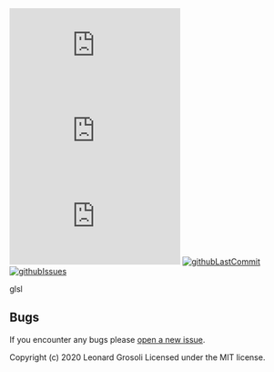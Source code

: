 <span id="BADGE_GENERATION_MARKER_0"></span>
[![vscV](https://img.shields.io/visual-studio-marketplace/v/syler.glsl)](https://marketplace.visualstudio.com/items?itemName=syler.glsl) [![vscD](https://img.shields.io/visual-studio-marketplace/d/syler.glsl)](https://marketplace.visualstudio.com/items?itemName=syler.glsl) [![vscI](https://img.shields.io/visual-studio-marketplace/i/syler.glsl)](https://marketplace.visualstudio.com/items?itemName=syler.glsl) [![githubLastCommit](https://img.shields.io/github/last-commit/TheRealSyler/vscode-glsl)](https://github.com/TheRealSyler/vscode-glsl) [![githubIssues](https://img.shields.io/github/issues/TheRealSyler/vscode-glsl?color=lightgrey)](https://github.com/TheRealSyler/vscode-glsl)
<span id="BADGE_GENERATION_MARKER_1"></span>

glsl

## **Bugs**

If you encounter any bugs please [open a new issue](https://github.com/TheRealSyler/vscode-glsl/issues/new?assignees=TheRealSyler&labels=bug&template=bug_report.md&title=).

<span id="LICENSE_GENERATION_MARKER_0"></span>
Copyright (c) 2020 Leonard Grosoli Licensed under the MIT license.
<span id="LICENSE_GENERATION_MARKER_1"></span>
